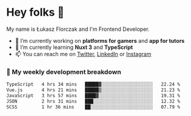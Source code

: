# Hey folks 👋

My name is Łukasz Florczak and I'm Frontend Developer. 

- 🔭 I’m currently working on **platforms for gamers** and **app for tutors**
- 🌱 I’m currently learning **Nuxt 3** and **TypeScript**
- 📫 You can reach me on [Twitter](https://twitter.com/lukaszflorczak), [LinkedIn](https://pl.linkedin.com/in/lukasz-florczak) or [Instagram](https://instagram.com/lukaszflorczak)


### 🧮 My weekly development breakdown

<!--START_SECTION:waka-->

```txt
TypeScript   4 hrs 34 mins   █████▓░░░░░░░░░░░░░░░░░░░   22.24 %
Vue.js       4 hrs 21 mins   █████▒░░░░░░░░░░░░░░░░░░░   21.23 %
JavaScript   3 hrs 57 mins   ████▓░░░░░░░░░░░░░░░░░░░░   19.31 %
JSON         2 hrs 31 mins   ███░░░░░░░░░░░░░░░░░░░░░░   12.32 %
SCSS         1 hr 36 mins    ██░░░░░░░░░░░░░░░░░░░░░░░   07.79 %
```

<!--END_SECTION:waka-->

<!--
**lukaszflorczak/lukaszflorczak** is a ✨ _special_ ✨ repository because its `README.md` (this file) appears on your GitHub profile.

Here are some ideas to get you started:

- 🔭 I’m currently working on ...
- 🌱 I’m currently learning ...
- 👯 I’m looking to collaborate on ...
- 🤔 I’m looking for help with ...
- 💬 Ask me about ...
- 📫 How to reach me: ...
- 😄 Pronouns: ...
- ⚡ Fun fact: ...
-->
